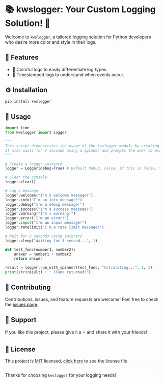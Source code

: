 # 📚 kwslogger: Your Custom Logging Solution! 🚀
Welcome to `kwslogger`, a tailored logging solution for Python developers who desire more color and style in their logs.

## 🌟 Features
- 🎨 Colorful logs to easily differentiate log types.
- 📅 Timestamped logs to understand when events occur.

## ⚙️ Installation
```bash
pip install kwslogger
```

## 🚀 Usage
```python
import time
from kwslogger import Logger

"""
This script demonstrates the usage of the kwslogger module by creating a logger instance and logging various messages using different log levels.
It also waits for 3 seconds using a spinner and prompts the user to exit the program by pressing enter.
"""

# Create a logger instance
logger = Logger(debug=True) # Default debug: False, if this is False, the debug prints won't print.

# Clear the console
logger.clear()

# Log a message
logger.welcome("I'm a welcome message!")
logger.info("I'm an info message!")
logger.debug("I'm a debug message!")
logger.success("I'm a success message!")
logger.warning("I'm a warning!")
logger.error("I'm an error!")
logger.input("I'm an input message!")
logger.ratelimit("I'm a rate limit message!")

# Wait for 3 seconds using spinners
logger.sleep("Waiting for 1 second...", 1)

def test_func(number1, number2):
    answer = number1 + number2
    return answer

result = logger.run_with_spinner(test_func, "Calculating...", 1, 1)
print(str(result) + " (Func returned)")
```

## 🤝 Contributing
Contributions, issues, and feature requests are welcome! Feel free to check the [issues page](https://github.com/kWAYTV/kwslogger/issues).

## 💖 Support
If you like this project, please give it a ⭐️ and share it with your friends!

## 📄 License
This project is [MIT](https://opensource.org/licenses/MIT) licensed, [click here](LICENSE) to see the license file.

---

Thanks for choosing `kwslogger` for your logging needs!